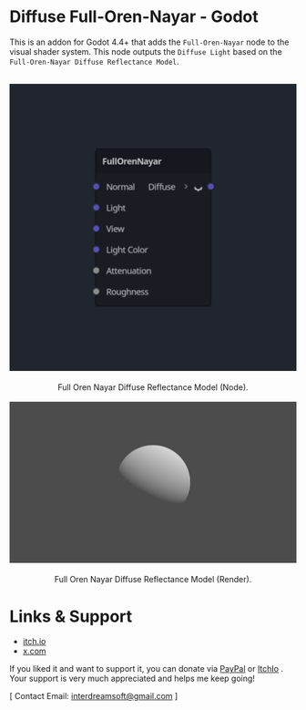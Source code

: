 # Diffuse Full-Oren-Nayar - Godot
This is an addon for Godot 4.4+ that adds the `Full-Oren-Nayar` node to the visual shader system. This node outputs the `Diffuse Light` based on the `Full-Oren-Nayar Diffuse Reflectance Model`.

<br>

<div align="center">
  
<img src = "https://raw.githubusercontent.com/ElSuicio/Diffuse-Full-Oren-Nayar-Godot/refs/heads/main/FullOrenNayarNode.png" alt = "FullOrenNayarNode.">

</div>

<br>

<div align="center"> Full Oren Nayar Diffuse Reflectance Model (Node). </div>

<br>

<div align="center">
  
<img src = "https://raw.githubusercontent.com/ElSuicio/Diffuse-Full-Oren-Nayar-Godot/refs/heads/main/render/1152x648/FullOrenNayar.png" alt = "FullOrenNayarRender.">

</div>

<br>

<div align="center"> Full Oren Nayar Diffuse Reflectance Model (Render). </div>

# Links & Support
- [itch.io](https://interdreamsoft.itch.io/)
- [x.com](https://x.com/ElSuicio)

If you liked it and want to support it, you can donate via [PayPal](https://www.paypal.com/donate/?hosted_button_id=NRD94T2N7XZ6J) or [ItchIo](https://interdreamsoft.itch.io/) . Your support is very much appreciated and helps me keep going!


[ Contact Email: interdreamsoft@gmail.com ]
